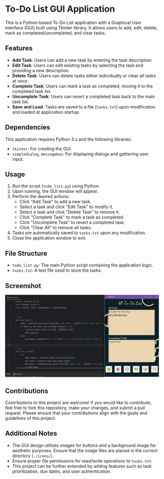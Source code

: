 # To-Do List GUI Application

This is a Python-based To-Do List application with a Graphical User Interface (GUI) built using Tkinter library. It allows users to add, edit, delete, mark as completed/uncompleted, and clear tasks.

## Features

- **Add Task**: Users can add a new task by entering the task description.
- **Edit Task**: Users can edit existing tasks by selecting the task and providing a new description.
- **Delete Task**: Users can delete tasks either individually or clear all tasks at once.
- **Complete Task**: Users can mark a task as completed, moving it to the completed task list.
- **Uncomplete Task**: Users can revert a completed task back to the main task list.
- **Save and Load**: Tasks are saved to a file (`tasks.txt`) upon modification and loaded at application startup.

## Dependencies

This application requires Python 3.x and the following libraries:
- `tkinter`: For creating the GUI.
- `simpledialog`, `messagebox`: For displaying dialogs and gathering user input.

## Usage

1. Run the script (`todo_list.py`) using Python.
2. Upon running, the GUI window will appear.
3. Perform the desired actions:
   - Click "Add Task" to add a new task.
   - Select a task and click "Edit Task" to modify it.
   - Select a task and click "Delete Task" to remove it.
   - Click "Complete Task" to mark a task as completed.
   - Click "Uncomplete Task" to revert a completed task.
   - Click "Clear All" to remove all tasks.
4. Tasks are automatically saved to `tasks.txt` upon any modification.
5. Close the application window to exit.

## File Structure

- `todo_list.py`: The main Python script containing the application logic.
- `tasks.txt`: A text file used to store the tasks.

## Screenshot
![Screenshort of the program](https://github.com/meetvivek/CODEWAY/blob/63800f174b799ca7630b9cb0dd5a6b7b0a2ed9e6/To-Do%20List%20application/screenshot.png)

## Contributions

Contributions to this project are welcome! If you would like to contribute, feel free to fork this repository, make your changes, and submit a pull request. Please ensure that your contributions align with the goals and guidelines of this project.

## Additional Notes

- The GUI design utilizes images for buttons and a background image for aesthetic purposes. Ensure that the image files are placed in the correct directory (`./icons/`).
- Ensure proper file permissions for read/write operations to `tasks.txt`.
- This project can be further extended by adding features such as task prioritization, due dates, and user authentication.
